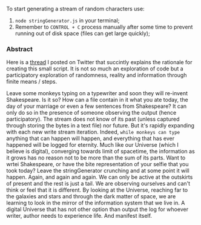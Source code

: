 To start generating a stream of random characters use:
1. `node stringGenerator.js` in your terminal;
2. Remember to `CONTROL + C` process manually after some time to prevent running out of disk space (files can get large quickly);

### Abstract

Here is a [thread](https://twitter.com/crackingBunker/status/1203682647475728384) I posted on Twitter that succintly explains the rationale for creating this small script.
It is not so much an exploration of code but a participatory exploration of randomness, reality and information through finite means / steps. 

Leave some monkeys typing on a typewriter and soon they will re-invent Shakespeare. Is it so? 
How can a file contain in it what you ate today, the day of your marriage or even a few sentences from Shakespeare? 
It can only do so in the presence of someone observing the output (hence participatory). The stream does not know of its past (unless captured through storing the bytes in a text file) nor future.
But it's rapidly expanding with each new write stream iteration. Indeed, `while monkeys can type` anything that can happen will happen, and everything that has ever happened will be logged for eternity.
Much like our Universe (which I believe is digital), converging towards limit of spacetime, the information as it grows has no reason not to be more than the sum of its parts. Want to wrtei Shakespeare, or have the bite representation of your selfie that you took today? Leave the stringGenerator crunching and at some point it will happen. Again, and again and again. 
We can only be active at the outskirts of present and the rest is just a tail. We are observing ourselves and can't think or feel that it is different. By looking at the Universe, reaching far to the galaxies and stars and through the dark matter of space, we are learning to look in the mirror of the information system that we live in. A digital Universe that has not other option than output the log for whoever writer, author needs to experience life. And manifest itself.
